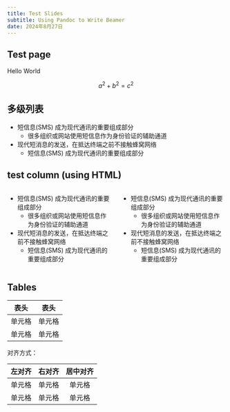 ```yaml
---
title: Test Slides
subtitle: Using Pandoc to Write Beamer
date: 2024年8月27日
---
```


## Test page

Hello World

$$
a^2 + b^2 = c^2
$$

## 多级列表

- 短信息(SMS) 成为现代通讯的重要组成部分
    - 很多组织或网站使用短信息作为身份验证的辅助通道
- 现代短消息的发送，在抵达终端之前不接触蜂窝网络
    - 短信息(SMS) 成为现代通讯的重要组成部分


## test column (using HTML)

<div class="columns">
<div class="column" width="40%">

- 短信息(SMS) 成为现代通讯的重要组成部分
    - 很多组织或网站使用短信息作为身份验证的辅助通道
- 现代短消息的发送，在抵达终端之前不接触蜂窝网络
    - 短信息(SMS) 成为现代通讯的重要组成部分

</div>
<div class="column" width="60%">

- 短信息(SMS) 成为现代通讯的重要组成部分
    - 很多组织或网站使用短信息作为身份验证的辅助通道
- 现代短消息的发送，在抵达终端之前不接触蜂窝网络
    - 短信息(SMS) 成为现代通讯的重要组成部分

</div>
</div>

## Tables

|  表头   | 表头  |
|  ----  | ----  |
| 单元格  | 单元格 |
| 单元格  | 单元格 |

对齐方式：

| 左对齐 | 右对齐 | 居中对齐 |
| :-----| ----: | :----: |
| 单元格 | 单元格 | 单元格 |
| 单元格 | 单元格 | 单元格 |

